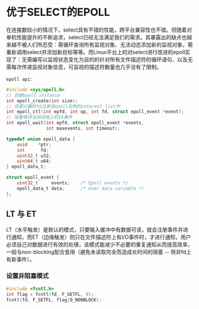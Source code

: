 # 优于SELECT的EPOLL

在连接数较小的情况下，select具有不错的性能，跨平台兼容性也不错。但随着对单机性能提升的不断追求，select已经无法满足我们的需求。其暴露出的缺点也越来越不被人们所忍受：需循环查询所有监视对象、无法动态添加新的监视对象，需重新调用select并添加新目标等等。而Linux平台上的对select进行改进的epoll实现了：无需编写以监视状态变化为目的的针对所有文件描述符的循环语句、以及无需每次传递监视对象信息，可监视的描述符数量也几乎没有了限制。

`epoll api`:

```c
#include <sys/epoll.h>
// 创建epoll instance
int epoll_create(int size);
// 将感兴趣的fd注册进epoll实例的interest list中
int epoll_ctl(int epfd, int op, int fd, struct epoll_event *event);
// 阻塞等待当前线程上的IO事件
int epoll_wait(int epfd, struct epoll_event *events,
               int maxevents, int timeout);

typedef union epoll_data {
	void    *ptr;
	int      fd;
	uint32_t u32;
	uint64_t u64;
} epoll_data_t;

struct epoll_event {
	uint32_t     events;    /* Epoll events */
	epoll_data_t data;      /* User data variable */
};

```

## LT 与 ET

LT（水平触发）是默认的模式，只要输入缓冲中有数据可读，就会注册事件并进行通知，而ET（边缘触发）则只在文件描述符上有I/O事件时，才进行通知，用户必须自己对数据进行有效的处理，该模式能减少不必要的重复通知从而提高效率，一般与non-blocking配合食用（避免未读取完全而造成长时间的阻塞 -- 除非fd上有新事件）。

### 设置非阻塞模式

```c
#include <fcntl.h>
int flag = fcntl(fd, F_GETFL, 0);
fcntl(fd, F_SETFL, flag|O_NONBLOCK);
```
